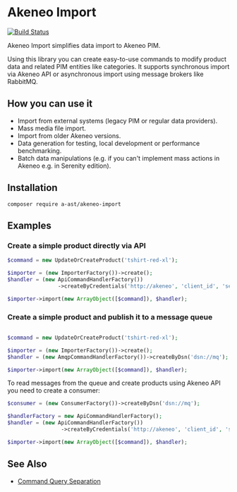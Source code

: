 # Akeneo Import

[![Build Status](https://travis-ci.org/a-ast/akeneo-import.svg?branch=master)](https://travis-ci.org/a-ast/akeneo-import)

Akeneo Import simplifies data import to Akeneo PIM.

Using this library you can create easy-to-use commands to modify product data and related PIM entities
like categories.
It supports synchronous import via Akeneo API or asynchronous import 
using message brokers like RabbitMQ.


## How you can use it

* Import from external systems (legacy PIM or regular data providers). 
* Mass media file import. 
* Import from older Akeneo versions.
* Data generation for testing, local development or performance benchmarking.
* Batch data manipulations (e.g. if you can't implement mass actions in Akeneo e.g. in Serenity edition).


## Installation
```
composer require a-ast/akeneo-import
```

## Examples

### Create a simple product directly via API
 
```php
$command = new UpdateOrCreateProduct('tshirt-red-xl');

$importer = (new ImporterFactory())->create();
$handler = (new ApiCommandHandlerFactory())
                ->createByCredentials('http://akeneo', 'client_id', 'secret', 'user', 'pass');

$importer->import(new ArrayObject([$command]), $handler);

``` 

### Create a simple product and publish it to a message queue

```php

$command = new UpdateOrCreateProduct('tshirt-red-xl');

$importer = (new ImporterFactory())->create();
$handler = (new AmqpCommandHandlerFactory())->createByDsn('dsn://mq');

$importer->import(new ArrayObject([$command]), $handler);

``` 

To read messages from the queue and create products using Akeneo API you need to create a consumer:

```php
$consumer = (new ConsumerFactory())->createByDsn('dsn://mq');

$handlerFactory = new ApiCommandHandlerFactory();
$handler = (new ApiCommandHandlerFactory())
                 ->createByCredentials('http://akeneo', 'client_id', 'secret', 'user', 'pass');

$importer->import(new ArrayObject([$command]), $handler);

```  


## See Also

* [Command Query Separation](https://martinfowler.com/bliki/CommandQuerySeparation.html)
